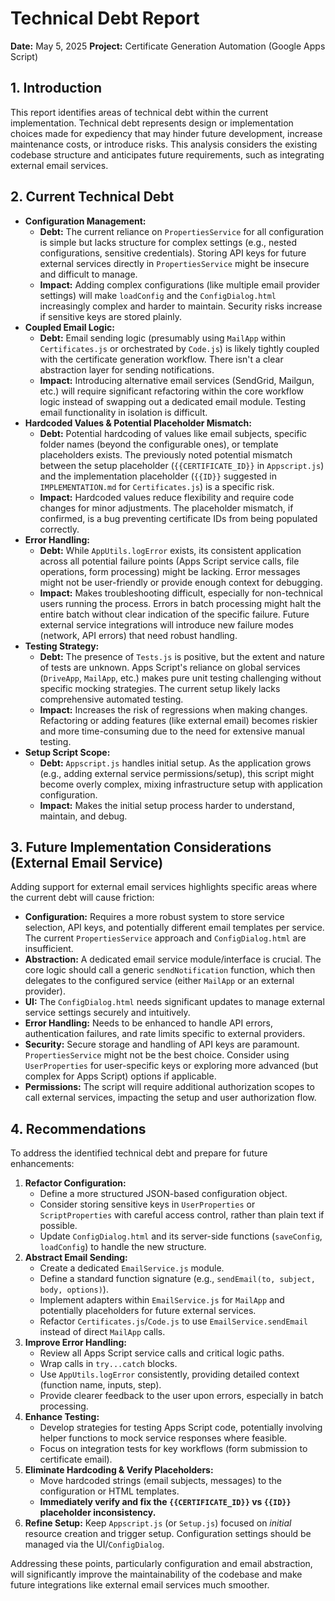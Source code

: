 # Technical Debt Report

**Date:** May 5, 2025
**Project:** Certificate Generation Automation (Google Apps Script)

## 1. Introduction

This report identifies areas of technical debt within the current implementation. Technical debt represents design or implementation choices made for expediency that may hinder future development, increase maintenance costs, or introduce risks. This analysis considers the existing codebase structure and anticipates future requirements, such as integrating external email services.

## 2. Current Technical Debt

*   **Configuration Management:**
    *   **Debt:** The current reliance on `PropertiesService` for all configuration is simple but lacks structure for complex settings (e.g., nested configurations, sensitive credentials). Storing API keys for future external services directly in `PropertiesService` might be insecure and difficult to manage.
    *   **Impact:** Adding complex configurations (like multiple email provider settings) will make `loadConfig` and the `ConfigDialog.html` increasingly complex and harder to maintain. Security risks increase if sensitive keys are stored plainly.
*   **Coupled Email Logic:**
    *   **Debt:** Email sending logic (presumably using `MailApp` within `Certificates.js` or orchestrated by `Code.js`) is likely tightly coupled with the certificate generation workflow. There isn't a clear abstraction layer for sending notifications.
    *   **Impact:** Introducing alternative email services (SendGrid, Mailgun, etc.) will require significant refactoring within the core workflow logic instead of swapping out a dedicated email module. Testing email functionality in isolation is difficult.
*   **Hardcoded Values & Potential Placeholder Mismatch:**
    *   **Debt:** Potential hardcoding of values like email subjects, specific folder names (beyond the configurable ones), or template placeholders exists. The previously noted potential mismatch between the setup placeholder (`{{CERTIFICATE_ID}}` in `Appscript.js`) and the implementation placeholder (`{{ID}}` suggested in `IMPLEMENTATION.md` for `Certificates.js`) is a specific risk.
    *   **Impact:** Hardcoded values reduce flexibility and require code changes for minor adjustments. The placeholder mismatch, if confirmed, is a bug preventing certificate IDs from being populated correctly.
*   **Error Handling:**
    *   **Debt:** While `AppUtils.logError` exists, its consistent application across all potential failure points (Apps Script service calls, file operations, form processing) might be lacking. Error messages might not be user-friendly or provide enough context for debugging.
    *   **Impact:** Makes troubleshooting difficult, especially for non-technical users running the process. Errors in batch processing might halt the entire batch without clear indication of the specific failure. Future external service integrations will introduce new failure modes (network, API errors) that need robust handling.
*   **Testing Strategy:**
    *   **Debt:** The presence of `Tests.js` is positive, but the extent and nature of tests are unknown. Apps Script's reliance on global services (`DriveApp`, `MailApp`, etc.) makes pure unit testing challenging without specific mocking strategies. The current setup likely lacks comprehensive automated testing.
    *   **Impact:** Increases the risk of regressions when making changes. Refactoring or adding features (like external email) becomes riskier and more time-consuming due to the need for extensive manual testing.
*   **Setup Script Scope:**
    *   **Debt:** `Appscript.js` handles initial setup. As the application grows (e.g., adding external service permissions/setup), this script might become overly complex, mixing infrastructure setup with application configuration.
    *   **Impact:** Makes the initial setup process harder to understand, maintain, and debug.

## 3. Future Implementation Considerations (External Email Service)

Adding support for external email services highlights specific areas where the current debt will cause friction:

*   **Configuration:** Requires a more robust system to store service selection, API keys, and potentially different email templates per service. The current `PropertiesService` approach and `ConfigDialog.html` are insufficient.
*   **Abstraction:** A dedicated email service module/interface is crucial. The core logic should call a generic `sendNotification` function, which then delegates to the configured service (either `MailApp` or an external provider).
*   **UI:** The `ConfigDialog.html` needs significant updates to manage external service settings securely and intuitively.
*   **Error Handling:** Needs to be enhanced to handle API errors, authentication failures, and rate limits specific to external providers.
*   **Security:** Secure storage and handling of API keys are paramount. `PropertiesService` might not be the best choice. Consider using `UserProperties` for user-specific keys or exploring more advanced (but complex for Apps Script) options if applicable.
*   **Permissions:** The script will require additional authorization scopes to call external services, impacting the setup and user authorization flow.

## 4. Recommendations

To address the identified technical debt and prepare for future enhancements:

1.  **Refactor Configuration:**
    *   Define a more structured JSON-based configuration object.
    *   Consider storing sensitive keys in `UserProperties` or `ScriptProperties` with careful access control, rather than plain text if possible.
    *   Update `ConfigDialog.html` and its server-side functions (`saveConfig`, `loadConfig`) to handle the new structure.
2.  **Abstract Email Sending:**
    *   Create a dedicated `EmailService.js` module.
    *   Define a standard function signature (e.g., `sendEmail(to, subject, body, options)`).
    *   Implement adapters within `EmailService.js` for `MailApp` and potentially placeholders for future external services.
    *   Refactor `Certificates.js`/`Code.js` to use `EmailService.sendEmail` instead of direct `MailApp` calls.
3.  **Improve Error Handling:**
    *   Review all Apps Script service calls and critical logic paths.
    *   Wrap calls in `try...catch` blocks.
    *   Use `AppUtils.logError` consistently, providing detailed context (function name, inputs, step).
    *   Provide clearer feedback to the user upon errors, especially in batch processing.
4.  **Enhance Testing:**
    *   Develop strategies for testing Apps Script code, potentially involving helper functions to mock service responses where feasible.
    *   Focus on integration tests for key workflows (form submission to certificate email).
5.  **Eliminate Hardcoding & Verify Placeholders:**
    *   Move hardcoded strings (email subjects, messages) to the configuration or HTML templates.
    *   **Immediately verify and fix the `{{CERTIFICATE_ID}}` vs `{{ID}}` placeholder inconsistency.**
6.  **Refine Setup:** Keep `Appscript.js` (or `Setup.js`) focused on *initial* resource creation and trigger setup. Configuration settings should be managed via the UI/`ConfigDialog`.

Addressing these points, particularly configuration and email abstraction, will significantly improve the maintainability of the codebase and make future integrations like external email services much smoother.
